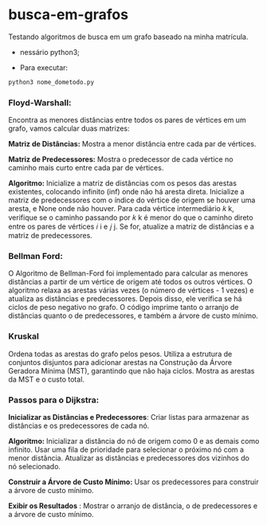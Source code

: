 # busca-em-grafos
Testando algoritmos de busca em um grafo baseado na minha matrícula.


- nessário  python3;

- Para executar:
```sh
python3 nome_dometodo.py
```
### Floyd-Warshall:

Encontra as menores distâncias entre todos os pares de vértices em um grafo, vamos calcular duas matrizes:

**Matriz de Distâncias:** Mostra a menor distância entre cada par de vértices.

**Matriz de Predecessores:** Mostra o predecessor de cada vértice no caminho mais curto entre cada par de vértices.

**Algoritmo:**
Inicialize a matriz de distâncias com os pesos das arestas existentes, colocando infinito (inf) onde não há aresta direta.
Inicialize a matriz de predecessores com o índice do vértice de origem se houver uma aresta, e None onde não houver.
Para cada vértice intermediário
𝑘
k, verifique se o caminho passando por
𝑘
k é menor do que o caminho direto entre os pares de vértices
𝑖
i e
𝑗
j. Se for, atualize a matriz de distâncias e a matriz de predecessores.

### Bellman Ford:

O Algoritmo de Bellman-Ford foi implementado para calcular as menores distâncias a partir de um vértice de origem até todos os outros vértices.
O algoritmo relaxa as arestas várias vezes (o número de vértices - 1 vezes) e atualiza as distâncias e predecessores.
Depois disso, ele verifica se há ciclos de peso negativo no grafo.
O código imprime tanto o arranjo de distâncias quanto o de predecessores, e também a árvore de custo mínimo.

### Kruskal

Ordena todas as arestas do grafo pelos pesos.
Utiliza a estrutura de conjuntos disjuntos para adicionar arestas na Construção da Árvore Geradora Mínima (MST), garantindo que não haja ciclos.
Mostra as arestas da MST e o custo total.

### Passos para o Dijkstra:

**Inicializar as Distâncias e Predecessores**: Criar listas para armazenar as distâncias e os predecessores de cada nó.

**Algoritmo:**
Inicializar a distância do nó de origem como 0 e as demais como infinito.
Usar uma fila de prioridade para selecionar o próximo nó com a menor distância.
Atualizar as distâncias e predecessores dos vizinhos do nó selecionado.

**Construir a Árvore de Custo Mínimo:**  Usar os predecessores para construir a árvore de custo mínimo.

**Exibir os Resultados** : Mostrar o arranjo de distância, o de predecessores e a árvore de custo mínimo.
